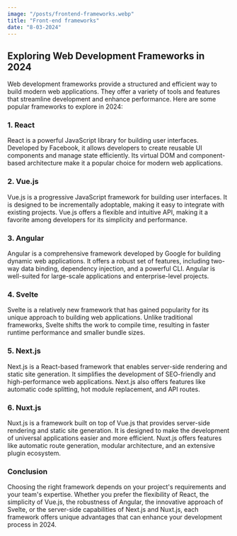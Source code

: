 ```yaml
---
image: "/posts/frontend-frameworks.webp"
title: "Front-end frameworks"
date: "8-03-2024"
---
```


## Exploring Web Development Frameworks in 2024

Web development frameworks provide a structured and efficient way to build modern web applications. They offer a variety of tools and features that streamline development and enhance performance. Here are some popular frameworks to explore in 2024:

### 1. **React**

React is a powerful JavaScript library for building user interfaces. Developed by Facebook, it allows developers to create reusable UI components and manage state efficiently. Its virtual DOM and component-based architecture make it a popular choice for modern web applications.

### 2. **Vue.js**

Vue.js is a progressive JavaScript framework for building user interfaces. It is designed to be incrementally adoptable, making it easy to integrate with existing projects. Vue.js offers a flexible and intuitive API, making it a favorite among developers for its simplicity and performance.

### 3. **Angular**

Angular is a comprehensive framework developed by Google for building dynamic web applications. It offers a robust set of features, including two-way data binding, dependency injection, and a powerful CLI. Angular is well-suited for large-scale applications and enterprise-level projects.

### 4. **Svelte**

Svelte is a relatively new framework that has gained popularity for its unique approach to building web applications. Unlike traditional frameworks, Svelte shifts the work to compile time, resulting in faster runtime performance and smaller bundle sizes.

### 5. **Next.js**

Next.js is a React-based framework that enables server-side rendering and static site generation. It simplifies the development of SEO-friendly and high-performance web applications. Next.js also offers features like automatic code splitting, hot module replacement, and API routes.

### 6. **Nuxt.js**

Nuxt.js is a framework built on top of Vue.js that provides server-side rendering and static site generation. It is designed to make the development of universal applications easier and more efficient. Nuxt.js offers features like automatic route generation, modular architecture, and an extensive plugin ecosystem.

### Conclusion

Choosing the right framework depends on your project's requirements and your team's expertise. Whether you prefer the flexibility of React, the simplicity of Vue.js, the robustness of Angular, the innovative approach of Svelte, or the server-side capabilities of Next.js and Nuxt.js, each framework offers unique advantages that can enhance your development process in 2024.
